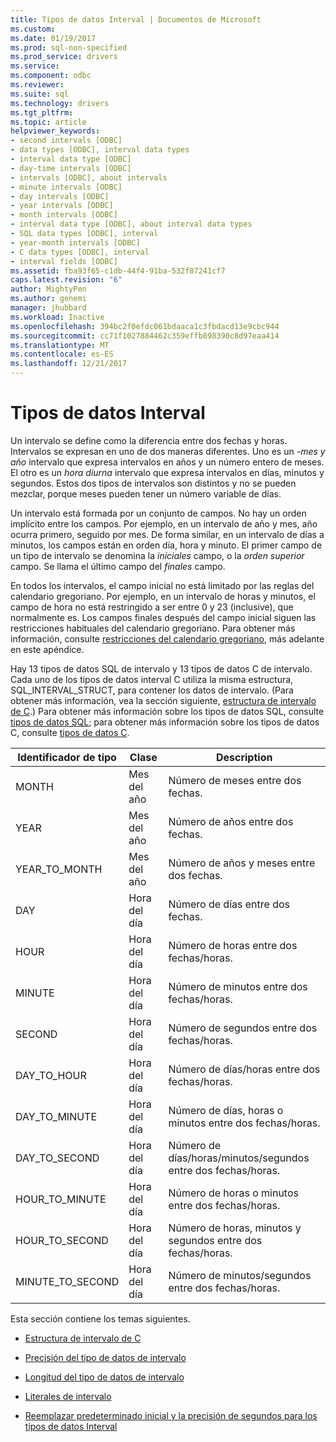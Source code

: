 ```yaml
---
title: Tipos de datos Interval | Documentos de Microsoft
ms.custom: 
ms.date: 01/19/2017
ms.prod: sql-non-specified
ms.prod_service: drivers
ms.service: 
ms.component: odbc
ms.reviewer: 
ms.suite: sql
ms.technology: drivers
ms.tgt_pltfrm: 
ms.topic: article
helpviewer_keywords:
- second intervals [ODBC]
- data types [ODBC], interval data types
- interval data type [ODBC]
- day-time intervals [ODBC]
- intervals [ODBC], about intervals
- minute intervals [ODBC]
- day intervals [ODBC]
- year intervals [ODBC]
- month intervals [ODBC]
- interval data type [ODBC], about interval data types
- SQL data types [ODBC], interval
- year-month intervals [ODBC]
- C data types [ODBC], interval
- interval fields [ODBC]
ms.assetid: fba93f65-c1db-44f4-91ba-532f87241cf7
caps.latest.revision: "6"
author: MightyPen
ms.author: genemi
manager: jhubbard
ms.workload: Inactive
ms.openlocfilehash: 394bc2f0efdc061bdaaca1c3fbdacd13e9cbc944
ms.sourcegitcommit: cc71f1027884462c359effb898390c8d97eaa414
ms.translationtype: MT
ms.contentlocale: es-ES
ms.lasthandoff: 12/21/2017
---
```

# <a name="interval-data-types"></a>Tipos de datos Interval
Un intervalo se define como la diferencia entre dos fechas y horas. Intervalos se expresan en uno de dos maneras diferentes. Uno es un *-mes y año* intervalo que expresa intervalos en años y un número entero de meses. El otro es un *hora diurna* intervalo que expresa intervalos en días, minutos y segundos. Estos dos tipos de intervalos son distintos y no se pueden mezclar, porque meses pueden tener un número variable de días.  
  
 Un intervalo está formada por un conjunto de campos. No hay un orden implícito entre los campos. Por ejemplo, en un intervalo de año y mes, año ocurra primero, seguido por mes. De forma similar, en un intervalo de días a minutos, los campos están en orden día, hora y minuto. El primer campo de un tipo de intervalo se denomina la *iniciales* campo, o la *orden superior* campo. Se llama el último campo del *finales* campo.  
  
 En todos los intervalos, el campo inicial no está limitado por las reglas del calendario gregoriano. Por ejemplo, en un intervalo de horas y minutos, el campo de hora no está restringido a ser entre 0 y 23 (inclusive), que normalmente es. Los campos finales después del campo inicial siguen las restricciones habituales del calendario gregoriano. Para obtener más información, consulte [restricciones del calendario gregoriano](../../../odbc/reference/appendixes/constraints-of-the-gregorian-calendar.md), más adelante en este apéndice.  
  
 Hay 13 tipos de datos SQL de intervalo y 13 tipos de datos C de intervalo. Cada uno de los tipos de datos interval C utiliza la misma estructura, SQL_INTERVAL_STRUCT, para contener los datos de intervalo. (Para obtener más información, vea la sección siguiente, [estructura de intervalo de C](../../../odbc/reference/appendixes/c-interval-structure.md).) Para obtener más información sobre los tipos de datos SQL, consulte [tipos de datos SQL](../../../odbc/reference/appendixes/sql-data-types.md); para obtener más información sobre los tipos de datos C, consulte [tipos de datos C](../../../odbc/reference/appendixes/c-data-types.md).  
  
|Identificador de tipo|Clase|Description|  
|---------------------|-----------|-----------------|  
|MONTH|Mes del año|Número de meses entre dos fechas.|  
|YEAR|Mes del año|Número de años entre dos fechas.|  
|YEAR_TO_MONTH|Mes del año|Número de años y meses entre dos fechas.|  
|DAY|Hora del día|Número de días entre dos fechas.|  
|HOUR|Hora del día|Número de horas entre dos fechas/horas.|  
|MINUTE|Hora del día|Número de minutos entre dos fechas/horas.|  
|SECOND|Hora del día|Número de segundos entre dos fechas/horas.|  
|DAY_TO_HOUR|Hora del día|Número de días/horas entre dos fechas/horas.|  
|DAY_TO_MINUTE|Hora del día|Número de días, horas o minutos entre dos fechas/horas.|  
|DAY_TO_SECOND|Hora del día|Número de días/horas/minutos/segundos entre dos fechas/horas.|  
|HOUR_TO_MINUTE|Hora del día|Número de horas o minutos entre dos fechas/horas.|  
|HOUR_TO_SECOND|Hora del día|Número de horas, minutos y segundos entre dos fechas/horas.|  
|MINUTE_TO_SECOND|Hora del día|Número de minutos/segundos entre dos fechas/horas.|  
  
 Esta sección contiene los temas siguientes.  
  
-   [Estructura de intervalo de C](../../../odbc/reference/appendixes/c-interval-structure.md)  
  
-   [Precisión del tipo de datos de intervalo](../../../odbc/reference/appendixes/interval-data-type-precision.md)  
  
-   [Longitud del tipo de datos de intervalo](../../../odbc/reference/appendixes/interval-data-type-length.md)  
  
-   [Literales de intervalo](../../../odbc/reference/appendixes/interval-literals.md)  
  
-   [Reemplazar predeterminado inicial y la precisión de segundos para los tipos de datos Interval](../../../odbc/reference/appendixes/overriding-default-leading-and-seconds-precision-for-interval-data-types.md)
